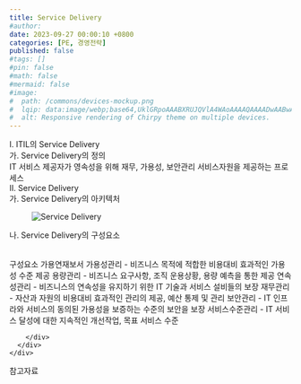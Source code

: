 ```yaml
---
title: Service Delivery
#author: 
date: 2023-09-27 00:00:10 +0800
categories: [PE, 경영전략]
published: false
#tags: []
#pin: false
#math: false
#mermaid: false
#image:
#  path: /commons/devices-mockup.png
#  lqip: data:image/webp;base64,UklGRpoAAABXRUJQVlA4WAoAAAAQAAAADwAABwAAQUxQSDIAAAARL0AmbZurmr57yyIiqE8oiG0bejIYEQTgqiDA9vqnsUSI6H+oAERp2HZ65qP/VIAWAFZQOCBCAAAA8AEAnQEqEAAIAAVAfCWkAALp8sF8rgRgAP7o9FDvMCkMde9PK7euH5M1m6VWoDXf2FkP3BqV0ZYbO6NA/VFIAAAA
#  alt: Responsive rendering of Chirpy theme on multiple devices.
---
```


<div class="post-wrap">
  <div class="para">
    <div class="para-title">
      I. ITIL의 Service Delivery
    </div>
    <div class="para-cntnt">
      <div class="para">
        <div class="para-title">
          가. Service Delivery의 정의
        </div>
        <div class="para-cntnt">
            IT 서비스 제공자가 영속성을 위해 재무, 가용성, 보안관리 서비스자원을 제공하는 프로세스
        </div>
      </div>
    </div>
  </div>
  
  <div class="para">
    <div class="para-title">
      II. Service Delivery
    </div>
    <div class="para-cntnt">
      <div class="para">
        <div class="para-title">
          가. Service Delivery의 아키텍처
        </div>
        <div class="para-cntnt">
          <figure class="post-figure">
            <img src="/assets/img/posts/Service-Delivery.png" alt="Service Delivery">
<!--            <figcaption>Source: Unveiling the Metaverse: Exploring Emerging Trends, Multifaceted Perspectives, and Future Challenges</figcaption>-->
          </figure>
        </div>
      </div>
      <div class="para">
        <div class="para-title">
          나. Service Delivery의 구성요소
        </div>
        <div class="para-cntnt">
          <table class="post-table">
          </table>
          구성요소 가용연재보서
  가용성관리 - 비즈니스 목적에 적합한 비용대비 효과적인 가용성 수준 제공
  용량관리 - 비즈니스 요구사항, 조직 운용상황, 용량 예측을 통한 제공
  연속성관리 - 비즈니스의 연속성을 유지하기 위한 IT 기술과 서비스 설비들의 보장
  재무관리 - 자산과 자원의 비용대비 효과적인 관리의 제공, 예산 통제 및 관리
  보안관리 - IT 인프라와 서비스의 동의된 가용성을 보증하는 수준의 보안을 보장
  서비스수준관리 - IT 서비스 달성에 대한 지속적인 개선작업, 목표 서비스 수준

        </div>
      </div>
    </div>
  </div>

  <div class="refr-wrap">
    <div class="refr-title">
        참고자료
    </div>
    <ol class="refr-list">
    <!--    <li>(나현식, 최대선) <a target="_blank" href="https://scienceon.kisti.re.kr/commons/util/originalView.do?cn=JAKO202225948430499&oCn=JAKO202225948430499&dbt=JAKO&journal=NJOU00291864">메타버스 보안 위협 요소 및 대응 방안 검토</a></li>-->
    <!--    <li>(M. Uddin, S. Manickam, H. Ullah, M. Obaidat and A. Dandoush) <a target="_blank" href="https://ieeexplore.ieee.org/abstract/document/10138386">Unveiling the Metaverse: Exploring Emerging Trends, Multifaceted Perspectives, and Future Challenges</a></li>-->
    </ol>
  </div>
</div>

